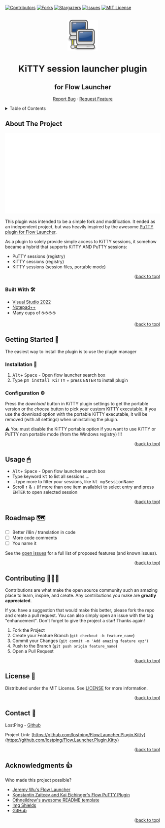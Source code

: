 ﻿<div id="top"></div>

<!-- PROJECT SHIELDS -->
[![Contributors][contributors-shield]][contributors-url]
[![Forks][forks-shield]][forks-url]
[![Stargazers][stars-shield]][stars-url]
[![Issues][issues-shield]][issues-url]
[![MIT License][license-shield]][license-url]

<!-- PROJECT LOGO -->
<br />
<div align="center">
  <a href="https://github.com/lostping/Flow.Launcher.Plugin.Kitty">
    <img src="readme_images/logo.png" alt="Logo" width="100" height="100">
  </a>

  <h1 align="center">KiTTY session launcher plugin</h3>
  <h2>for Flow Launcher</h4>

  <a href="https://github.com/lostping/Flow.Launcher.Plugin.Kitty/issues">Report Bug</a>
    ·
    <a href="https://github.com/lostping/Flow.Launcher.Plugin.Kitty/issues">Request Feature</a>
  </p>
</div>



<!-- TABLE OF CONTENTS -->
<details>
  <summary>Table of Contents</summary>
  <ol>
    <li>
      <a href="#about-the-project">About The Project</a>
      <ul>
        <li><a href="#built-with">Built With</a></li>
      </ul>
    </li>
    <li>
      <a href="#getting-started">Getting Started</a>
      <ul>
        <li><a href="#installation">Installation</a></li>
        <li><a href="#configuration">Configuration</a></li>
      </ul>
    </li>
    <li><a href="#usage">Usage</a></li>
    <li><a href="#roadmap">Roadmap</a></li>
    <li><a href="#contributing">Contributing</a></li>
    <li><a href="#license">License</a></li>
    <li><a href="#contact">Contact</a></li>
    <li><a href="#acknowledgments">Acknowledgments</a></li>
  </ol>
</details>



<!-- ABOUT THE PROJECT -->
## About The Project

[![KiTTY Plugin in Action][product-screenshot]](https://github.com/lostping/Flow.Launcher.Plugin.Kitty)

This plugin was intended to be a simple fork and modification. It ended as an independent project, but was heavily inspired by the awesome [PuTTY plugin for Flow Launcher](https://github.com/jjw24/Flow.Launcher.Plugin.Putty).

As a plugin to solely provide simple access to KiTTY sessions, it somehow became a hybrid that supports KiTTY AND PuTTY sessions:

* PuTTY sessions (registry)
* KiTTY sessions (registry)
* KiTTY sessions (session files, portable mode)


<p align="right">(<a href="#top">back to top</a>)</p>



### Built With 🛠

* [Visual Studio 2022](https://visualstudio.microsoft.com/)
* [Notepad++](https://notepad-plus-plus.org/)  
* Many cups of ☕☕☕☕

<p align="right">(<a href="#top">back to top</a>)</p>



<!-- GETTING STARTED -->
## Getting Started 🏁

The easiest way to install the plugin is to use the plugin manager


### Installation 🔌

1. <kbd>Alt</kbd>+ <kbd>Space</kbd> - Open flow launcher search box
2. Type <kbd>pm install KiTTY</kbd> + press <kbd>ENTER</kbd> to install plugin

### Configuration ⚙
Press the *download* button in KiTTY plugin settings to get the portable version or the *choose* button to pick your custom KiTTY executable.
If you use the download option with the portable KiTTY executable, it will be removed (with all settings) when uninstalling the plugin.

:warning: You must disable the KiTTY portable option if you want to use KiTTY or PuTTY non portable mode (from the Windows registry) !!!

<p align="right">(<a href="#top">back to top</a>)</p>



<!-- USAGE EXAMPLES -->
## Usage 🖱
* <kbd>Alt</kbd>+ <kbd>Space</kbd> - Open flow launcher search box
* Type keyword <kbd>kt</kbd> to list all sessions ...
* .. type more to filter your sessions, like <kbd>kt mySessionName</kbd>
* Scroll <kbd>↑</kbd> & <kbd>↓</kbd> (if more than one item available) to select entry and press <kbd>ENTER</kbd> to open selected session

<p align="right">(<a href="#top">back to top</a>)</p>



<!-- ROADMAP -->
## Roadmap 🗺️

- [ ] Better i18n / translation in code
- [ ] More code comments
- [ ] You name it

See the [open issues](https://github.com/lostping/Flow.Launcher.Plugin.Kitty/issues) for a full list of proposed features (and known issues).

<p align="right">(<a href="#top">back to top</a>)</p>



<!-- CONTRIBUTING -->
## Contributing 🧑‍🤝‍🧑

Contributions are what make the open source community such an amazing place to learn, inspire, and create. Any contributions you make are **greatly appreciated**.

If you have a suggestion that would make this better, please fork the repo and create a pull request. You can also simply open an issue with the tag "enhancement".
Don't forget to give the project a star! Thanks again!

1. Fork the Project
2. Create your Feature Branch (`git checkout -b feature_name`)
3. Commit your Changes (`git commit -m 'Add amazing feature xyz'`)
4. Push to the Branch (`git push origin feature_name`)
5. Open a Pull Request

<p align="right">(<a href="#top">back to top</a>)</p>



<!-- LICENSE -->
## License 📝

Distributed under the MIT License. See [LICENSE](LICENSE) for more information.

<p align="right">(<a href="#top">back to top</a>)</p>



<!-- CONTACT -->
## Contact 📇

LostPing - [Github](https://github.com/lostping/)

Project Link: [https://github.com/lostping/Flow.Launcher.Plugin.Kitty](https://github.com/lostping/Flow.Launcher.Plugin.Kitty)

<p align="right">(<a href="#top">back to top</a>)</p>



<!-- ACKNOWLEDGMENTS -->
## Acknowledgments 👍

Who made this project possible?

* [Jeremy Wu's Flow Launcher](https://github.com/jjw24)
* [Konstantin Zaitcev and Kai Eichinger's Flow PuTTY Plugin](https://github.com/jjw24/Flow.Launcher.Plugin.Putty)
* [Othneildrew's awesome README template](https://github.com/othneildrew/Best-README-Template)
* [Img Shields](https://shields.io)
* [GitHub](https://github.com)

<p align="right">(<a href="#top">back to top</a>)</p>



<!-- MARKDOWN LINKS & IMAGES -->
<!-- https://www.markdownguide.org/basic-syntax/#reference-style-links -->
[contributors-shield]: https://img.shields.io/github/contributors/lostping/Flow.Launcher.Plugin.Kitty.svg?style=flat
[contributors-url]: https://github.com/lostping/Flow.Launcher.Plugin.Kitty/graphs/contributors
[forks-shield]: https://img.shields.io/github/forks/lostping/Flow.Launcher.Plugin.Kitty.svg?style=flat
[forks-url]: https://github.com/lostping/Flow.Launcher.Plugin.Kitty/network/members
[stars-shield]: https://img.shields.io/github/stars/lostping/Flow.Launcher.Plugin.Kitty.svg?style=flat
[stars-url]: https://github.com/lostping/Flow.Launcher.Plugin.Kitty/stargazers
[issues-shield]: https://img.shields.io/github/issues/lostping/Flow.Launcher.Plugin.Kitty.svg?style=flat
[issues-url]: https://github.com/lostping/Flow.Launcher.Plugin.Kitty/issues
[license-shield]: https://img.shields.io/github/license/lostping/Flow.Launcher.Plugin.Kitty.svg?style=flat
[license-url]: https://github.com/lostping/Flow.Launcher.Plugin.Kitty/blob/master/LICENSE
[product-screenshot]: readme_images/flow_kitty.gif
